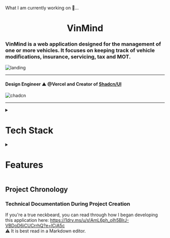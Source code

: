 What I am currently working on 🔨...

<h1 align="center">VinMind</h1>

### VinMind is a web application designed for the management of one or more vehicles. It focuses on keeping track of vehicle modifications, insurance, servicing, tax and MOT.

![landing](https://github.com/user-attachments/assets/cb50fc99-8ec3-445b-a743-dfbbff5d89d1)

___
#### Design Engineer ▲ @Vercel and Creator of [Shadcn/UI](https://ui.shadcn.com/)
![chadcn](https://github.com/user-attachments/assets/b712b495-6043-4da4-9cb5-cdec7bda24e0)
___

<details>
<summary><h1>Tech Stack</h1></summary>

### Frontend

- **[Next.js](https://nextjs.org/)**: Utilised for server-side rendering, enhancing performance and SEO.
- **[TypeScript](https://www.typescriptlang.org/)**: Employed for static type checking, improving code reliability.
- **[Shadcn/UI](https://ui.shadcn.com/)**: A minimal yet beautifully designed UI component library.
- **[Tailwind CSS](https://tailwindcss.com/)**: Used for utility-first styling, ensuring a modern and responsive UI.
- **[Cloudinary](https://cloudinary.com/)**: Used for hosting the files uploaded to a modification. 

### Backend

- **[Prisma](https://www.prisma.io/)**: Handles database interactions.
- **[PlanetScale](https://planetscale.com/)**: MySQL database platform.
- **[Node.js](https://nodejs.org/en)**: Serves as the backend runtime.

### Authentication
- **[Clerk](https://clerk.com/)**: Integrated for user authentication and session management.

</details>
  
<details>
<summary><h1>Features</h1></summary>

## Vehicle Overview

This tab provides an overview of your vehicle's data, depending on how you have populated the vehicle's information in the web app: 
![overview](https://github.com/user-attachments/assets/755243d2-7663-410f-9ba4-9af1bec4896f)

> This screenshot shows a vehicle where the user has opted to input their reg to retrieve their tax and MOT status via the DVLA RES API.
> The user has also supplied a comprehensive list of modifications added to their vehicle.
> This provides the user with a daily reminder of how much money they have ~~wasted~~ *spent on modifications. 💸

Here is how a newly-added vehicle will look:
![overview-new](https://github.com/user-attachments/assets/dceb66fa-0570-4459-8a31-ad99705f1e91)

## Light and Dark Mode:
Switch between light and dark mode at any time and your preference will be retained. 
![dashboard-light-dark](https://github.com/user-attachments/assets/715708c5-bb9a-4859-9d04-8d4b3cc33c82)

> It is automatically set depending on your system theme. 

## Card Visibility Menu
A card menu has now been added, allowing the user to show or hide cards on the Overview tab. This is independently configurable for each vehicle:
![card-menu](https://github.com/user-attachments/assets/f26fb208-dd1a-479b-87d4-e94e2713727c)

> I know you want to hide the total costs of the modifications. You're welcome.

## Notification Center
Get reminders of when your Tax, MOT, Servicing and Insurance is due. 

Each reminder is colour-coded and prioritised by the due date, with the main notification's dot colour set by this:

- 🟢 Due within 30 days.

- 🟠 Due within 7 days.

- 🔴 Due today/Overdue.

![notifications](https://github.com/user-attachments/assets/7eba8550-de6a-4b4e-96d0-7d9062b2ca54)
![notifications-read](https://github.com/user-attachments/assets/958a828d-f4ce-4bd4-a3ca-44c53d2d47d1)

> Notifications can be dismissed individually or all at once by either clicking on `Mark as Read` when hovering over the message, or `Mark all as Read` at the top of the notification center.
> For data housekeeping, each message, both Read and Unread has an expiry date of 30 days where the message will automatically be deleted. 


## Vehicle Switcher 
Seamlessly switch between any vehicle at any time, or add a new vehicle to your garage: 

![vehicle-switcher](https://github.com/BenMoat/vin-mind/assets/43743754/d9c2e7b5-7212-42eb-a877-4228b9653b88)
![new-vehicle](https://github.com/BenMoat/BenMoat/assets/43743754/e5c7e5d0-a724-43de-8fe7-fcbb97e40615)
> I own an identity-confused Toyota "Zupr4" so I had to cover both options. 

## Modifications 

Display a list of modifications with multiple ways of filtering them: 
![modifications](https://github.com/user-attachments/assets/d8d6b106-57ff-4423-9b47-eb39f5dd8b13)

> The user has 18 modifications all with either one or more attachments, as highlighted by the Files column. He sure knows how to waste money.
> You thought you could escape the total cost of your modifications, didn't you. 

### Modification
Up to three Invoices or any relevant files related to the modification can be attached:
![modification](https://github.com/user-attachments/assets/4d7ffd97-d594-4ceb-ae8c-c493bdbba0a0)

> The user has created a non-obsolete modification and has attached a user guide to help brick their ECU. 

## Modification Types
Catergorise your modifications by what type they are: exterior, interior, performance etc:
![modification-types](https://github.com/user-attachments/assets/44b35778-f02a-4147-b9a7-d7b287a9b75f)

> The user is able to see all related modifications to this type. They are able to click on one to view or edit it. I don't have a shit joke for this one, sorry. 

## Servicing
Keep track of your vehicle's service history. If the user has added more than one service, it will display the mileage and time in between each service in an 
intermediate card:

![servicing](https://github.com/user-attachments/assets/73318e0f-e7b4-4ee2-bf91-94836c159f34)


## Settings 
Change your vehicle's name, supply the registration number or delete data associated with this vehicle:
![settings](https://github.com/user-attachments/assets/e6cdf083-7c0c-4189-95d0-8fbe3e6c4f63)

> The user can change their vehicle's name or delete the vehicle entirely at any time.
> Protection features are built in so a user cannot delete all modification types unless there are no modifications associated with that type. 
> The developer wants to ensure you that he **definitely, 100%, no cap on a stack, did not** do this multiple times throughout development.  

## Responsiveness
Recently, I have been working on making the site more mobile-friendly, including adding a Burger Menu for smaller devices:

![menu-mobile](https://github.com/BenMoat/BenMoat/assets/43743754/3bd88434-98bc-4865-9e5b-b527c29c34c8)

![overview-mobile](https://github.com/user-attachments/assets/fb25fdd5-c5b5-4501-b5bb-c0cc60b0c22b)

![modifications-mobile](https://github.com/BenMoat/BenMoat/assets/43743754/8a974b9b-0ef9-40da-88f7-b5737700416d)

> The app has been made fully mobile-responsive with the expensive of the developer's remaining sanity. 

## Tax, MOT and Insurance
Mistakenly, the government trusted me with some API keys. <br>
Enter your vehicle's registration number to view its up-to-date tax and MOT status in the Overview tab. This is directly sourced from the [DVLA RES API](https://developer-portal.driver-vehicle-licensing.api.gov.uk/apis/vehicle-enquiry-service/vehicle-enquiry-service-description.html#response). 

To avoid getting 429'd, a request is only sent to the RES API if the user has **added/changed** their registration or it has been **24 hours** since the API was last called:

![last-updated-badge](https://github.com/user-attachments/assets/41669cf3-013d-4939-a728-2d8981b5309c)

> The user is able to see how recent the tax and MOT status is by clicking on the question mark icon. 

The insurance is dependant on the user manually inputting the data. This still follows the same principal of calling an api once every 24 hours to ensure its reflecting the correct data. In this instance, the API is called to determine whether to update the insurance status as "Insured" or "Not Insured":

![insurance-reminder](https://github.com/user-attachments/assets/cf05cec0-64cc-4c6a-a0ec-7c24d214af96)

![insurance-card](https://github.com/user-attachments/assets/83751787-70d0-438a-9832-033c6b5a9262)

> Now the 89 year old Margret can eagerly await to pay £4300 on her 2003 Micra. 

## Accessibility
Although I am not directly affected by a website's command of accessible features, I think it should be an absolute priority to make every website easily accessible to everyone. 
93% is the lowest score from a page on this web app... for now. 

![accessibility](https://github.com/BenMoat/BenMoat/assets/43743754/a05edefc-4791-4ade-a6c9-48ff24486c62)

</details>

## Project Chronology
### Technical Documentation During Project Creation
If you're a true neckbeard, you can read through how I began developing this application here: https://1drv.ms/u/s!AmL6ph_olh5BlrJ-VBDoD6iCUCrrhQ?e=lCjA5c <br>
⚠️ It is best read in a Markdown editor. 
